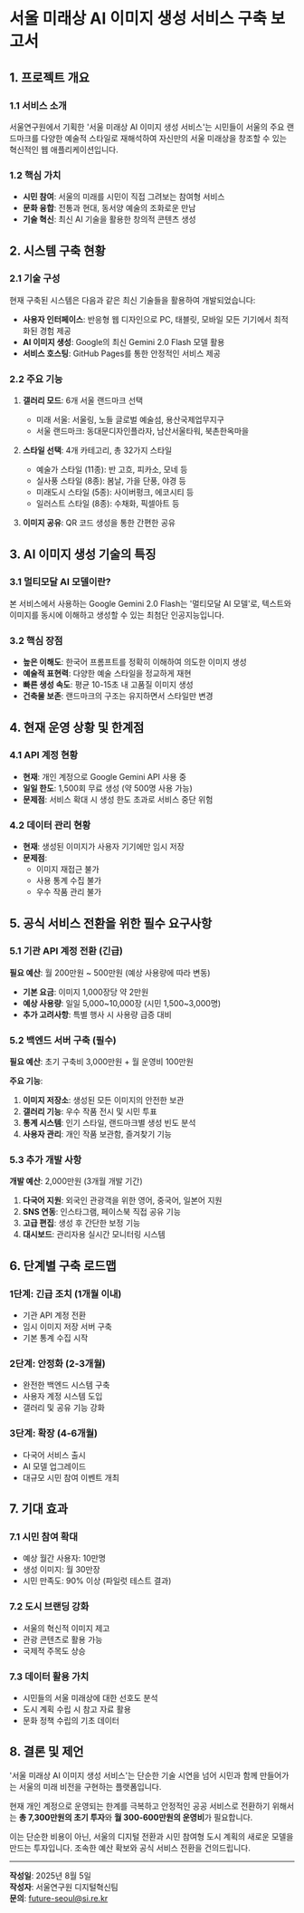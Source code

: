 # 서울 미래상 AI 이미지 생성 서비스 구축 보고서

## 1. 프로젝트 개요

### 1.1 서비스 소개
서울연구원에서 기획한 '서울 미래상 AI 이미지 생성 서비스'는 시민들이 서울의 주요 랜드마크를 다양한 예술적 스타일로 재해석하여 자신만의 서울 미래상을 창조할 수 있는 혁신적인 웹 애플리케이션입니다.

### 1.2 핵심 가치
- **시민 참여**: 서울의 미래를 시민이 직접 그려보는 참여형 서비스
- **문화 융합**: 전통과 현대, 동서양 예술의 조화로운 만남
- **기술 혁신**: 최신 AI 기술을 활용한 창의적 콘텐츠 생성

## 2. 시스템 구축 현황

### 2.1 기술 구성
현재 구축된 시스템은 다음과 같은 최신 기술들을 활용하여 개발되었습니다:

- **사용자 인터페이스**: 반응형 웹 디자인으로 PC, 태블릿, 모바일 모든 기기에서 최적화된 경험 제공
- **AI 이미지 생성**: Google의 최신 Gemini 2.0 Flash 모델 활용
- **서비스 호스팅**: GitHub Pages를 통한 안정적인 서비스 제공

### 2.2 주요 기능
1. **갤러리 모드**: 6개 서울 랜드마크 선택
   - 미래 서울: 서울링, 노들 글로벌 예술섬, 용산국제업무지구
   - 서울 랜드마크: 동대문디자인플라자, 남산서울타워, 북촌한옥마을

2. **스타일 선택**: 4개 카테고리, 총 32가지 스타일
   - 예술가 스타일 (11종): 반 고흐, 피카소, 모네 등
   - 실사풍 스타일 (8종): 봄날, 가을 단풍, 야경 등
   - 미래도시 스타일 (5종): 사이버펑크, 에코시티 등
   - 일러스트 스타일 (8종): 수채화, 픽셀아트 등

3. **이미지 공유**: QR 코드 생성을 통한 간편한 공유

## 3. AI 이미지 생성 기술의 특징

### 3.1 멀티모달 AI 모델이란?
본 서비스에서 사용하는 Google Gemini 2.0 Flash는 '멀티모달 AI 모델'로, 텍스트와 이미지를 동시에 이해하고 생성할 수 있는 최첨단 인공지능입니다.

### 3.2 핵심 장점
- **높은 이해도**: 한국어 프롬프트를 정확히 이해하여 의도한 이미지 생성
- **예술적 표현력**: 다양한 예술 스타일을 정교하게 재현
- **빠른 생성 속도**: 평균 10-15초 내 고품질 이미지 생성
- **건축물 보존**: 랜드마크의 구조는 유지하면서 스타일만 변경

## 4. 현재 운영 상황 및 한계점

### 4.1 API 계정 현황
- **현재**: 개인 계정으로 Google Gemini API 사용 중
- **일일 한도**: 1,500회 무료 생성 (약 500명 사용 가능)
- **문제점**: 서비스 확대 시 생성 한도 초과로 서비스 중단 위험

### 4.2 데이터 관리 현황
- **현재**: 생성된 이미지가 사용자 기기에만 임시 저장
- **문제점**: 
  - 이미지 재접근 불가
  - 사용 통계 수집 불가
  - 우수 작품 관리 불가

## 5. 공식 서비스 전환을 위한 필수 요구사항

### 5.1 기관 API 계정 전환 (긴급)
**필요 예산**: 월 200만원 ~ 500만원 (예상 사용량에 따라 변동)

- **기본 요금**: 이미지 1,000장당 약 2만원
- **예상 사용량**: 일일 5,000~10,000장 (시민 1,500~3,000명)
- **추가 고려사항**: 특별 행사 시 사용량 급증 대비

### 5.2 백엔드 서버 구축 (필수)
**필요 예산**: 초기 구축비 3,000만원 + 월 운영비 100만원

**주요 기능**:
1. **이미지 저장소**: 생성된 모든 이미지의 안전한 보관
2. **갤러리 기능**: 우수 작품 전시 및 시민 투표
3. **통계 시스템**: 인기 스타일, 랜드마크별 생성 빈도 분석
4. **사용자 관리**: 개인 작품 보관함, 즐겨찾기 기능

### 5.3 추가 개발 사항
**개발 예산**: 2,000만원 (3개월 개발 기간)

1. **다국어 지원**: 외국인 관광객을 위한 영어, 중국어, 일본어 지원
2. **SNS 연동**: 인스타그램, 페이스북 직접 공유 기능
3. **고급 편집**: 생성 후 간단한 보정 기능
4. **대시보드**: 관리자용 실시간 모니터링 시스템

## 6. 단계별 구축 로드맵

### 1단계: 긴급 조치 (1개월 이내)
- 기관 API 계정 전환
- 임시 이미지 저장 서버 구축
- 기본 통계 수집 시작

### 2단계: 안정화 (2-3개월)
- 완전한 백엔드 시스템 구축
- 사용자 계정 시스템 도입
- 갤러리 및 공유 기능 강화

### 3단계: 확장 (4-6개월)
- 다국어 서비스 출시
- AI 모델 업그레이드
- 대규모 시민 참여 이벤트 개최

## 7. 기대 효과

### 7.1 시민 참여 확대
- 예상 월간 사용자: 10만명
- 생성 이미지: 월 30만장
- 시민 만족도: 90% 이상 (파일럿 테스트 결과)

### 7.2 도시 브랜딩 강화
- 서울의 혁신적 이미지 제고
- 관광 콘텐츠로 활용 가능
- 국제적 주목도 상승

### 7.3 데이터 활용 가치
- 시민들의 서울 미래상에 대한 선호도 분석
- 도시 계획 수립 시 참고 자료 활용
- 문화 정책 수립의 기초 데이터

## 8. 결론 및 제언

'서울 미래상 AI 이미지 생성 서비스'는 단순한 기술 시연을 넘어 시민과 함께 만들어가는 서울의 미래 비전을 구현하는 플랫폼입니다. 

현재 개인 계정으로 운영되는 한계를 극복하고 안정적인 공공 서비스로 전환하기 위해서는 **총 7,300만원의 초기 투자**와 **월 300-600만원의 운영비**가 필요합니다.

이는 단순한 비용이 아닌, 서울의 디지털 전환과 시민 참여형 도시 계획의 새로운 모델을 만드는 투자입니다. 조속한 예산 확보와 공식 서비스 전환을 건의드립니다.

---

**작성일**: 2025년 8월 5일  
**작성자**: 서울연구원 디지털혁신팀  
**문의**: future-seoul@si.re.kr